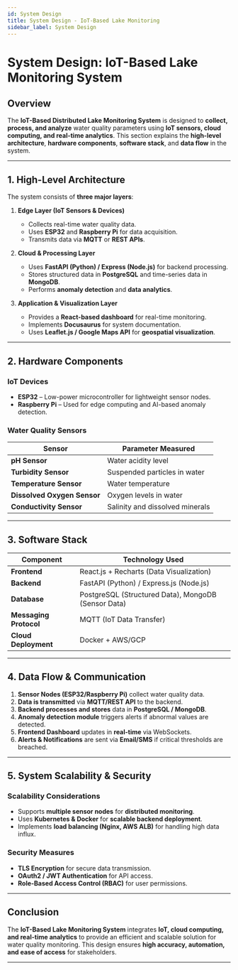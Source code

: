 ```yaml
---
id: System Design
title: System Design - IoT-Based Lake Monitoring
sidebar_label: System Design
---
```


# **System Design: IoT-Based Lake Monitoring System**

##  Overview
The **IoT-Based Distributed Lake Monitoring System** is designed to **collect, process, and analyze** water quality parameters using **IoT sensors, cloud computing, and real-time analytics**. This section explains the **high-level architecture**, **hardware components**, **software stack**, and **data flow** in the system.

---

## **1. High-Level Architecture**
The system consists of **three major layers**:

1. **Edge Layer (IoT Sensors & Devices)**  
   - Collects real-time water quality data.
   - Uses **ESP32** and **Raspberry Pi** for data acquisition.
   - Transmits data via **MQTT** or **REST APIs**.

2. **Cloud & Processing Layer**  
   - Uses **FastAPI (Python) / Express (Node.js)** for backend processing.
   - Stores structured data in **PostgreSQL** and time-series data in **MongoDB**.
   - Performs **anomaly detection** and **data analytics**.

3. **Application & Visualization Layer**  
   - Provides a **React-based dashboard** for real-time monitoring.
   - Implements **Docusaurus** for system documentation.
   - Uses **Leaflet.js / Google Maps API** for **geospatial visualization**.

---

## **2. Hardware Components**
###  IoT Devices
- **ESP32** – Low-power microcontroller for lightweight sensor nodes.
- **Raspberry Pi** – Used for edge computing and AI-based anomaly detection.

###  Water Quality Sensors
| Sensor | Parameter Measured |
|--------|-------------------|
| **pH Sensor** | Water acidity level |
| **Turbidity Sensor** | Suspended particles in water |
| **Temperature Sensor** | Water temperature |
| **Dissolved Oxygen Sensor** | Oxygen levels in water |
| **Conductivity Sensor** | Salinity and dissolved minerals |

---

## **3. Software Stack**
| Component | Technology Used |
|-----------|----------------|
| **Frontend** | React.js + Recharts (Data Visualization) |
| **Backend** | FastAPI (Python) / Express.js (Node.js) |
| **Database** | PostgreSQL (Structured Data), MongoDB (Sensor Data) |
| **Messaging Protocol** | MQTT (IoT Data Transfer) |
| **Cloud Deployment** | Docker + AWS/GCP |

---

## **4. Data Flow & Communication**
1. **Sensor Nodes (ESP32/Raspberry Pi)** collect water quality data.  
2. **Data is transmitted** via **MQTT/REST API** to the backend.  
3. **Backend processes and stores** data in **PostgreSQL / MongoDB**.  
4. **Anomaly detection module** triggers alerts if abnormal values are detected.  
5. **Frontend Dashboard** updates in **real-time** via WebSockets.  
6. **Alerts & Notifications** are sent via **Email/SMS** if critical thresholds are breached.  

---

## **5. System Scalability & Security**
###  Scalability Considerations
- Supports **multiple sensor nodes** for **distributed monitoring**.
- Uses **Kubernetes & Docker** for **scalable backend deployment**.
- Implements **load balancing (Nginx, AWS ALB)** for handling high data influx.

###  Security Measures
- **TLS Encryption** for secure data transmission.
- **OAuth2 / JWT Authentication** for API access.
- **Role-Based Access Control (RBAC)** for user permissions.

---

##  Conclusion
The **IoT-Based Lake Monitoring System** integrates **IoT, cloud computing, and real-time analytics** to provide an efficient and scalable solution for water quality monitoring. This design ensures **high accuracy, automation, and ease of access** for stakeholders.

---
